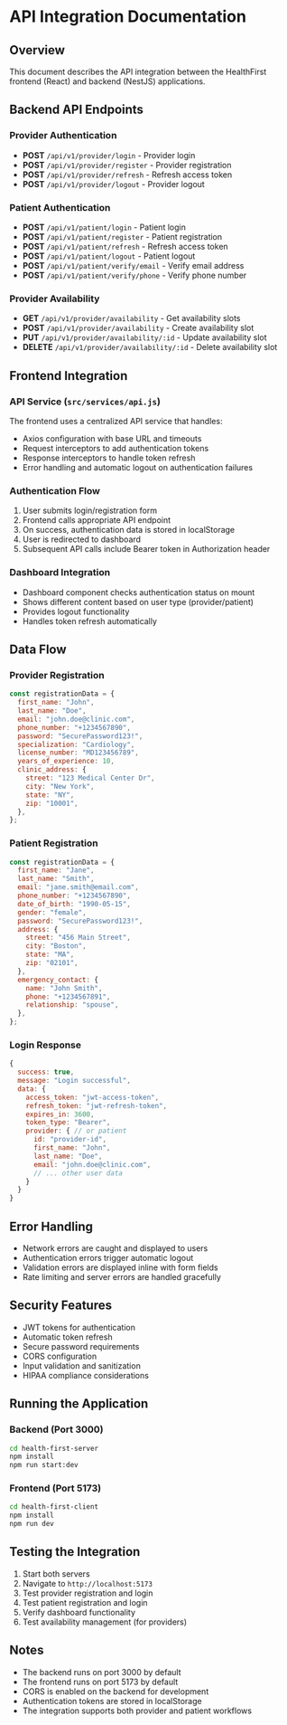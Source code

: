 # API Integration Documentation

## Overview

This document describes the API integration between the HealthFirst frontend (React) and backend (NestJS) applications.

## Backend API Endpoints

### Provider Authentication

- **POST** `/api/v1/provider/login` - Provider login
- **POST** `/api/v1/provider/register` - Provider registration
- **POST** `/api/v1/provider/refresh` - Refresh access token
- **POST** `/api/v1/provider/logout` - Provider logout

### Patient Authentication

- **POST** `/api/v1/patient/login` - Patient login
- **POST** `/api/v1/patient/register` - Patient registration
- **POST** `/api/v1/patient/refresh` - Refresh access token
- **POST** `/api/v1/patient/logout` - Patient logout
- **POST** `/api/v1/patient/verify/email` - Verify email address
- **POST** `/api/v1/patient/verify/phone` - Verify phone number

### Provider Availability

- **GET** `/api/v1/provider/availability` - Get availability slots
- **POST** `/api/v1/provider/availability` - Create availability slot
- **PUT** `/api/v1/provider/availability/:id` - Update availability slot
- **DELETE** `/api/v1/provider/availability/:id` - Delete availability slot

## Frontend Integration

### API Service (`src/services/api.js`)

The frontend uses a centralized API service that handles:

- Axios configuration with base URL and timeouts
- Request interceptors to add authentication tokens
- Response interceptors to handle token refresh
- Error handling and automatic logout on authentication failures

### Authentication Flow

1. User submits login/registration form
2. Frontend calls appropriate API endpoint
3. On success, authentication data is stored in localStorage
4. User is redirected to dashboard
5. Subsequent API calls include Bearer token in Authorization header

### Dashboard Integration

- Dashboard component checks authentication status on mount
- Shows different content based on user type (provider/patient)
- Provides logout functionality
- Handles token refresh automatically

## Data Flow

### Provider Registration

```javascript
const registrationData = {
  first_name: "John",
  last_name: "Doe",
  email: "john.doe@clinic.com",
  phone_number: "+1234567890",
  password: "SecurePassword123!",
  specialization: "Cardiology",
  license_number: "MD123456789",
  years_of_experience: 10,
  clinic_address: {
    street: "123 Medical Center Dr",
    city: "New York",
    state: "NY",
    zip: "10001",
  },
};
```

### Patient Registration

```javascript
const registrationData = {
  first_name: "Jane",
  last_name: "Smith",
  email: "jane.smith@email.com",
  phone_number: "+1234567890",
  date_of_birth: "1990-05-15",
  gender: "female",
  password: "SecurePassword123!",
  address: {
    street: "456 Main Street",
    city: "Boston",
    state: "MA",
    zip: "02101",
  },
  emergency_contact: {
    name: "John Smith",
    phone: "+1234567891",
    relationship: "spouse",
  },
};
```

### Login Response

```javascript
{
  success: true,
  message: "Login successful",
  data: {
    access_token: "jwt-access-token",
    refresh_token: "jwt-refresh-token",
    expires_in: 3600,
    token_type: "Bearer",
    provider: { // or patient
      id: "provider-id",
      first_name: "John",
      last_name: "Doe",
      email: "john.doe@clinic.com",
      // ... other user data
    }
  }
}
```

## Error Handling

- Network errors are caught and displayed to users
- Authentication errors trigger automatic logout
- Validation errors are displayed inline with form fields
- Rate limiting and server errors are handled gracefully

## Security Features

- JWT tokens for authentication
- Automatic token refresh
- Secure password requirements
- CORS configuration
- Input validation and sanitization
- HIPAA compliance considerations

## Running the Application

### Backend (Port 3000)

```bash
cd health-first-server
npm install
npm run start:dev
```

### Frontend (Port 5173)

```bash
cd health-first-client
npm install
npm run dev
```

## Testing the Integration

1. Start both servers
2. Navigate to `http://localhost:5173`
3. Test provider registration and login
4. Test patient registration and login
5. Verify dashboard functionality
6. Test availability management (for providers)

## Notes

- The backend runs on port 3000 by default
- The frontend runs on port 5173 by default
- CORS is enabled on the backend for development
- Authentication tokens are stored in localStorage
- The integration supports both provider and patient workflows
